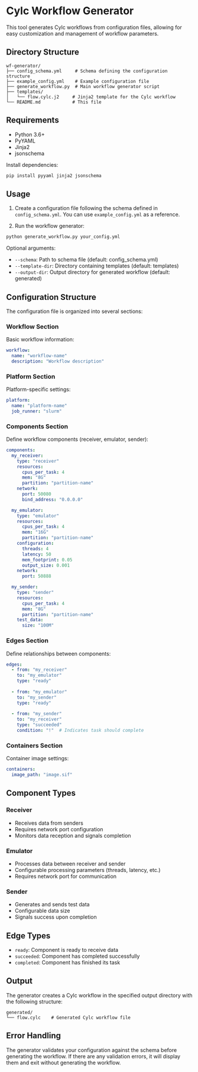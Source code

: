 # Cylc Workflow Generator

This tool generates Cylc workflows from configuration files, allowing for easy customization and management of workflow parameters.

## Directory Structure

```
wf-generator/
├── config_schema.yml     # Schema defining the configuration structure
├── example_config.yml    # Example configuration file
├── generate_workflow.py  # Main workflow generator script
├── templates/           
│   └── flow.cylc.j2     # Jinja2 template for the Cylc workflow
└── README.md            # This file
```

## Requirements

- Python 3.6+
- PyYAML
- Jinja2
- jsonschema

Install dependencies:

```bash
pip install pyyaml jinja2 jsonschema
```

## Usage

1. Create a configuration file following the schema defined in `config_schema.yml`. You can use `example_config.yml` as a reference.

2. Run the workflow generator:

```bash
python generate_workflow.py your_config.yml
```

Optional arguments:
- `--schema`: Path to schema file (default: config_schema.yml)
- `--template-dir`: Directory containing templates (default: templates)
- `--output-dir`: Output directory for generated workflow (default: generated)

## Configuration Structure

The configuration file is organized into several sections:

### Workflow Section
Basic workflow information:
```yaml
workflow:
  name: "workflow-name"
  description: "Workflow description"
```

### Platform Section
Platform-specific settings:
```yaml
platform:
  name: "platform-name"
  job_runner: "slurm"
```

### Components Section
Define workflow components (receiver, emulator, sender):
```yaml
components:
  my_receiver:
    type: "receiver"
    resources:
      cpus_per_task: 4
      mem: "8G"
      partition: "partition-name"
    network:
      port: 50080
      bind_address: "0.0.0.0"

  my_emulator:
    type: "emulator"
    resources:
      cpus_per_task: 4
      mem: "16G"
      partition: "partition-name"
    configuration:
      threads: 4
      latency: 50
      mem_footprint: 0.05
      output_size: 0.001
    network:
      port: 50888

  my_sender:
    type: "sender"
    resources:
      cpus_per_task: 4
      mem: "8G"
      partition: "partition-name"
    test_data:
      size: "100M"
```

### Edges Section
Define relationships between components:
```yaml
edges:
  - from: "my_receiver"
    to: "my_emulator"
    type: "ready"
  
  - from: "my_emulator"
    to: "my_sender"
    type: "ready"
  
  - from: "my_sender"
    to: "my_receiver"
    type: "succeeded"
    condition: "!"  # Indicates task should complete
```

### Containers Section
Container image settings:
```yaml
containers:
  image_path: "image.sif"
```

## Component Types

### Receiver
- Receives data from senders
- Requires network port configuration
- Monitors data reception and signals completion

### Emulator
- Processes data between receiver and sender
- Configurable processing parameters (threads, latency, etc.)
- Requires network port for communication

### Sender
- Generates and sends test data
- Configurable data size
- Signals success upon completion

## Edge Types
- `ready`: Component is ready to receive data
- `succeeded`: Component has completed successfully
- `completed`: Component has finished its task

## Output

The generator creates a Cylc workflow in the specified output directory with the following structure:

```
generated/
└── flow.cylc    # Generated Cylc workflow file
```

## Error Handling

The generator validates your configuration against the schema before generating the workflow. If there are any validation errors, it will display them and exit without generating the workflow. 